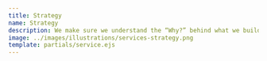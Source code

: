 ```yaml
---
title: Strategy
name: Strategy
description: We make sure we understand the “Why?” behind what we build. We’ll work collaboratively with your team to focus on your core challenges and your customers' needs, to develop laser-focused product strategy.
image: ../images/illustrations/services-strategy.png
template: partials/service.ejs
---
```

